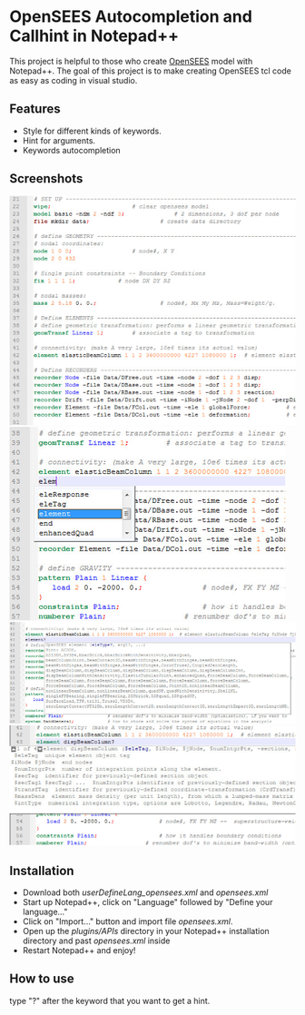 <h1>OpenSEES Autocompletion and Callhint in Notepad++</h1>

This project is helpful to those who create <a href="http://opensees.berkeley.edu">OpenSEES</a> model with Notepad++. The goal of this project is to make creating OpenSEES tcl code as easy as coding in visual studio.

<h2>Features</h2>

<ul>
<li>Style for different kinds of keywords.</li>
<li>Hint for arguments.</li>
<li>Keywords autocompletion</li>
</ul>

<h2>Screenshots</h2>

<img src="coding_interface.jpg" alt="Coding interface" />
<br>
<img src="autocompletion.jpg" alt="Autocompletion" />
<br>
<img src="hint_1.jpg" alt="Hint 1" />
<br>
<img src="hint_2.jpg" alt="Hint 2" />
<br>

<h2>Installation</h2>

<ul>
<li>Download both <em>userDefineLang_opensees.xml</em> and <em>opensees.xml</em></li>
<li>Start up Notepad++, click on "Language" followed by "Define your language..."</li>
<li>Click on "Import..." button and import file <em>opensees.xml</em>.</li>
<li>Open up the <em>plugins/APIs</em> directory in your Notepad++ installation directory and past <em>opensees.xml</em> inside</li>
<li>Restart Notepad++ and enjoy!</li>
</ul>

<h2>How to use</h2>

type "?" after the keyword that you want to get a hint.
